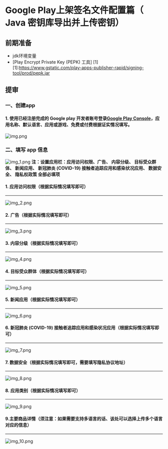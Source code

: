 # Google Play上架签名文件配置篇（ Java 密钥库导出并上传密钥）

## 前期准备
- jdk环境变量
- [Play Encrypt Private Key (PEPK) 工具] [1] 
[1]:https://www.gstatic.com/play-apps-publisher-rapid/signing-tool/prod/pepk.jar
## 提审
### 一、创建app
#### 1. 使用已经注册完成的 Google play 开发者账号登录[Google Play Console][2]，应用名称、默认语言、应用或游戏、免费或付费根据证实情况填写。
[2]:<https://play.google.com/console/developers> 
![img.png](image/basic_info/img.png)
### 二、填写 app 信息
   ![img_1.png](image/basic_info/img_1.png)
   **注：设置应用栏：应用访问权限、广告、 内容分级、 目标受众群体、 新闻应用、 新冠肺炎 (COVID-19) 接触者追踪应用和感染状况应用、 数据安全、 隐私权政策 全部必填项**
#### 1. 应用访问权限（根据实际情况填写即可）
---
![img_2.png](image/basic_info/img_2.png)
#### 2. 广告（根据实际情况填写即可）
---
![img_3.png](image/basic_info/img_3.png)
#### 3. 内容分级（根据实际情况填写即可）
---
![img_4.png](image/basic_info/img_4.png)
#### 4. 目标受众群体（根据实际情况填写即可）
---
![img_5.png](image/basic_info/img_5.png)
#### 5. 新闻应用（根据实际情况填写即可）                                              
---
![img_6.png](image/basic_info/img_6.png)
#### 6. 新冠肺炎 (COVID-19) 接触者追踪应用和感染状况应用（根据实际情况填写即可）
---
![img_7.png](image/basic_info/img_7.png)
#### 7. 数据安全（根据实际情况填写即可，需要填写隐私协议地址）
---
![img_8.png](image/basic_info/img_8.png)
#### 8. 应用类别（根据实际情况填写即可）
---
![img_9.png](image/basic_info/img_9.png)
#### 9.主要商品详情（须注意：如果需要支持多语言的话、该处可以选择上传多个语言对应的信息）
---
![img_10.png](image/basic_info/img_10.png)